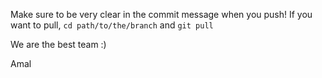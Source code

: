 Make sure to be very clear in the commit message when you push!
If you want to pull, `cd path/to/the/branch` and `git pull`

We are the best team :)

Amal